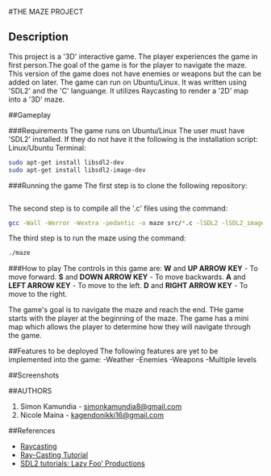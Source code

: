 #THE MAZE PROJECT

## Description
This project is a '3D' interactive game. The player experiences the game in first person.The goal of the game is for the player to navigate the maze. This version of the game does not have enemies or weapons but the can be added on later. The game can run on Ubuntu/Linux. It was written using 'SDL2' and the 'C' languange. It utilizes Raycasting to render a '2D' map into a '3D' maze. 

##Gameplay

###Requirements
The game runs on Ubuntu/Linux
The user must have 'SDL2' installed. If they do not have it the following is the installation script:
Linux/Ubuntu Terminal:
```bash
sudo apt-get install libsdl2-dev
sudo apt-get install libsdl2-image-dev
``` 

###Running the game
The first step is to clone the following repository:
```bash

```
The second step is to compile all the '.c' files using the command:
```bash
gcc -Wall -Werror -Wextra -pedantic -o maze src/*.c -lSDL2 -lSDL2_image -lm
```

The third step is to run the maze using the command:
```bash
./maze
```

###How to play
The controls in this game are:
**W** and **UP ARROW KEY** - To move forward.
**S** and **DOWN ARROW KEY** - To move backwards.
**A** and **LEFT ARROW KEY** - To move to the left.
**D** and **RIGHT ARROW KEY** - To move to the right.

The game's goal is to navigate the maze and reach the end. THe game starts with the player at the beginning of the maze. The game has a mini map which allows the player to determine how they will navigate through the game.

##Features to be deployed
The following features are yet to be implemented into the game:
-Weather
-Enemies
-Weapons
-Multiple levels


##Screenshots


##AUTHORS
1. Simon Kamundia - simonkamundia8@gmail.com
2. Nicole Maina - kagendonikki16@gmail.com

##References

- [Raycasting](https://lodev.org/cgtutor/raycasting.html)
- [Ray-Casting Tutorial](https://permadi.com/1996/05/ray-casting-tutorial-table-of-contents/)
- [SDL2 tutorials: Lazy Foo’ Productions](https://lazyfoo.net/tutorials/SDL/index.php)


